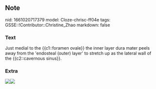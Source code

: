 ## Note
nid: 1661020717379
model: Cloze-chrisc-ff04e
tags: GSSE::!Contributor::Christine_Zhao
markdown: false

### Text
Just medial to the {{c1::foramen ovale}} the inner layer dura mater peels away from the 'endosteal (outer) layer' to stretch up as the lateral wall of the {{c2::cavernous sinus}}.

### Extra
<img src= 
"https://media.springernature.com/lw685/springer-static/image/art%3A10.1007%2Fs13244-018-0604-7/MediaObjects/13244_2018_604_Fig1_HTML.png"><img src="relations-of-cavernous-sinus.png">
